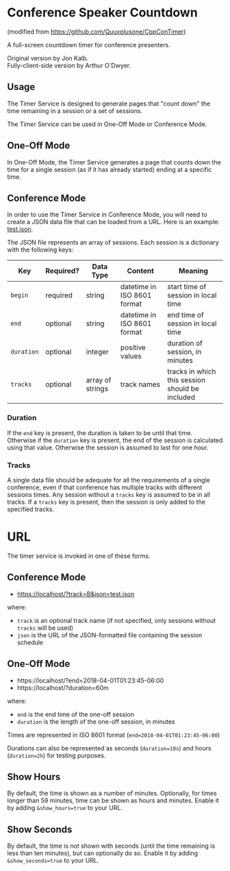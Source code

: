 # Conference Speaker Countdown
(modified from https://github.com/Quuxplusone/CppConTimer)

A full-screen countdown timer for conference presenters.

Original version by Jon Kalb.  
Fully-client-side version by Arthur O'Dwyer.

## Usage

The Timer Service is designed to generate pages that "count down" the time
remaining in a session or a set of sessions.

The Timer Service can be used in One-Off Mode or Conference Mode.

## One-Off Mode

In One-Off Mode, the Timer Service generates a page that counts down the time
for a single session (as if it has already started) ending at a specific time.

## Conference Mode

In order to use the Timer Service in Conference Mode, you will need to create a
JSON data file that can be loaded from a URL. Here is an example: [test.json](frontend/build/test.json).

The JSON file represents an array of sessions. Each session is a dictionary
with the following keys:

| Key        | Required? | Data Type        | Content                     | Meaning
|------------|-----------|------------------|-----------------------------|----------------
| `begin`    | required  | string           | datetime in ISO 8601 format | start time of session in local time
| `end`      | optional  | string           | datetime in ISO 8601 format | end time of session in local time
| `duration` | optional  | integer          | positive values             | duration of session, in minutes
| `tracks`   | optional  | array of strings | track names                 | tracks in which this session should be included

### Duration

If the `end` key is present, the duration is taken to be until that time.
Otherwise if the `duration` key is present, the end of the session is calculated
using that value. Otherwise the session is assumed to last for one hour.

### Tracks

A single data file should be adequate for all the requirements of a single conference,
even if that conference has multiple tracks with different sessions times. Any session
without a `tracks` key is assumed to be in all tracks. If a `tracks` key is present,
then the session is only added to the specified tracks.

# URL

The timer service is invoked in one of these forms.

## Conference Mode

- [https://localhost/?track=B&json=test.json](http://localhost?track=B&json=test.json)

where:

- `track` is an optional track name (if not specified, only sessions without `tracks` will be used)
- `json` is the URL of the JSON-formatted file containing the session schedule

## One-Off Mode

- https://localhost/?end=2018-04-01T01:23:45-06:00
- https://localhost/?duration=60m

where:

- `end` is the end time of the one-off session
- `duration` is the length of the one-off session, in minutes

Times are represented in ISO 8601 format (`end=2018-04-01T01:23:45-06:00`)

Durations can also be represented as seconds (`duration=10s`) and hours (`duration=2h`)
for testing purposes.

## Show Hours

By default, the time is shown as a number of minutes.
Optionally, for times longer than 59 minutes, time can be shown as hours and minutes.
Enable it by adding `&show_hours=true` to your URL.

## Show Seconds

By default, the time is not shown with seconds (until the time remaining is less
than ten minutes), but can optionally do so.
Enable it by adding `&show_seconds=true` to your URL.

